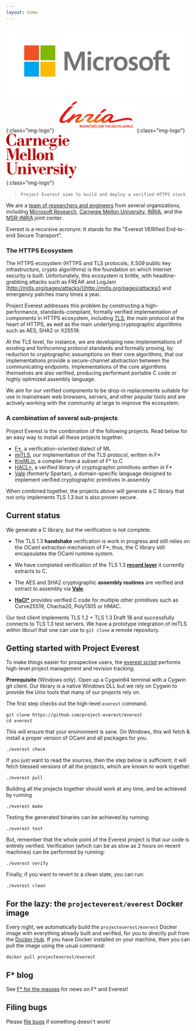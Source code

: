 ```yaml
---
layout: home
---
```


![Microsoft](Microsoft-logo.png){:class="img-logo"}
![INRIA](INRIA-logo.jpg){:class="img-logo"}
![CMU](CMU-logo.png){:class="img-logo"}
<!-- ![MSR-INRIA](MSR-INRIA-logo.png){:class="img-logo"} -->

> `Project Everest aims to build and deploy a verified HTTPS stack`

We are a [team of researchers and
engineers](https://project-everest.github.io/people/) from several
organizations, including [Microsoft
Research](https://www.microsoft.com/en-us/research/project/project-everest-verified-secure-implementations-https-ecosystem/),
[Carnegie Mellon University](http://www.andrew.cmu.edu/user/bparno/),
[INRIA](http://prosecco.gforge.inria.fr/), and the
[MSR-INRIA](https://www.inria.fr/en/institute/partnerships/industrial-partnerships2/microsoft-research)
joint center.

Everest is a recursive acronym: It stands for the "Everest VERified
End-to-end Secure Transport".

### The HTTPS Ecosystem

The HTTPS ecosystem (HTTPS and TLS protocols, X.509 public key
infrastructure, crypto algorithms) is the foundation on which Internet
security is built. Unfortunately, this ecosystem is brittle, with
headline-grabbing attacks such as FREAK and LogJam
[http://mitls.org/pages/attacks/](http://mitls.org/pages/attacks/) and
emergency patches many times a year.

Project Everest addresses this problem by constructing a
high-performance, standards-compliant, formally verified implementation of
components in HTTPS ecosystem, including
[TLS](https://tools.ietf.org/html/draft-ietf-tls-tls13-21), the main
protocol at the heart of HTTPS, as well as the main underlying
cryptographic algorithms such as AES, SHA2 or X25519.

At the TLS level, for instance, we are developing new implementations
of existing and forthcoming protocol standards and formally proving,
by reduction to cryptographic assumptions on their core algorithms,
that our implementations provide a secure-channel abstraction between
the communicating endpoints. Implementations of the core algorithms
themselves are also verified, producing performant portable C code or
highly optimized assembly language.

We aim for our verified components to be drop-in replacements suitable
for use in mainstream web browsers, servers, and other popular tools and
are actively working with the community at large to improve the ecosystem.

### A combination of several sub-projects

Project Everest is the combination of the following projects. Read below for an
easy way to install all these projects together.

- [F\*](https://fstar-lang.org), a verification-oriented dialect of ML
- [miTLS](https://mitls.org/), our implementation of the TLS protocol, written
  in F*
- [KreMLin](https://github.com/FStarLang/kremlin/), a compiler from a subset of
  F* to C
- [HACL\*](https://github.com/mitls/hacl-star), a verified library of
  cryptographic primitives written in F\*
- [Vale](https://github.com/project-everest/vale) (formerly Spartan), a domain-specific language designed to implement verified cryptographic primitives in assembly

When combined together, the projects above will generate a C library that not
only implements TLS 1.3 but is also proven secure.

## Current status

We generate a C library, but the verification is not complete.

- The TLS 1.3 **handshake** verification is work in progress and still
  relies on the OCaml extraction mechanism of F*; thus, the C library
  still encapsulates the OCaml runtime system.

- We have completed verification of the TLS 1.3 [**record
  layer**](https://eprint.iacr.org/2016/1178) it currently extracts to
  C.

- The AES and SHA2 cryptographic **assembly routines** are verified and
  extract to assembly via [**Vale**](https://www.usenix.org/system/files/conference/usenixsecurity17/sec17-bond.pdf).

- [**HaCl\***](https://eprint.iacr.org/2017/536) provides verified C
  code for multiple other primitives such as Curve25519, Chacha20,
  Poly1305 or HMAC.

Our test client implements TLS 1.2 + TLS 1.3 Draft 18 and successfully
connects to TLS 1.3 test servers. We have a prototype integration of
miTLS within libcurl that one can use to `git clone` a remote
repository.

## Getting started with Project Everest

To make things easier for prospective users, the [everest
script](https://github.com/project-everest/everest) performs high-level project
management and revision tracking.

**Prerequisite** (Windows only). Open up a Cygwin64 terminal with a Cygwin git
client. Our library is a native Windows DLL but we rely on Cygwin to provide the
Unix tools that many of our projects rely on.

The first step checks out the high-level `everest` command.

```
git clone https://github.com/project-everest/everest
cd everest
```

This will ensure that your environment is sane. On Windows, this will fetch &
install a proper version of OCaml and all packages for you.

```
./everest check
```

If you just want to read the sources, then the step below is sufficient; it will
fetch blessed versions of all the projects, which are known to work
together.

```
./everest pull
```

Building all the projects together should work at any time, and be achieved by
running

```
./everest make
```

Testing the generated binaries can be achieved by running:

```
./everest test
```

But, remember that the whole point of the Everest project is that our
code is entirely verified. Verification (which can be as slow as 2
hours on recent machines) can be performed by running:

```
./everest verify
```

Finally, if you want to revert to a clean state, you can run:

```
./everest clean
```

## For the lazy: the `projecteverest/everest` Docker image

Every night, we automatically build the `projecteverest/everest`
Docker image with everything already built and verified, for you to
directly pull from
the [Docker Hub](https://hub.docker.com/r/projecteverest/everest/). If
you have Docker installed on your machine, then you can pull the image
using the usual command:

```
docker pull projecteverest/everest
```

## F* blog

See [F* for the masses](https://fstarlang.github.io/) for news on F* and Everest!

## Filing bugs

Please [file bugs](https://github.com/project-everest/everest/issues) if
something doesn't work!
